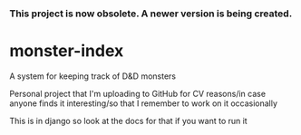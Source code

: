 ### This project is now obsolete. A newer version is being created.

# monster-index
A system for keeping track of D&amp;D monsters

Personal project that I'm uploading to GitHub for CV reasons/in case anyone finds it interesting/so that I remember to work on it occasionally

This is in django so look at the docs for that if you want to run it
